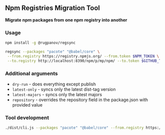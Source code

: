 ## Npm Registries Migration Tool

**Migrate npm packages from one npm registry into another**

### Usage
```bash
npm install -g @rugpanov/regsync

regsync --packages "pacote" "@babel/core" \
 --from.registry https://registry.npmjs.org/ --from.token $NPM_TOKEN \
 --to.registry http://localhost:8390/npm/p/mp/npm/ --to.token $GITHUB_TOKEN
```

### Additional arguments
* `dry-run` - does everything except publish
* `latest-only` - syncs only the latest dist-tag version
* `latest-majors` - syncs only the latest majors
* `repository` - overrides the repository field in the package.json with provided value


### Tool development
```bash
./dist/cli.js --packages "pacote" "@babel/core" --from.registry https://registry.npmjs.org/ --to.registry http://localhost:8390/npm/p/mp/npm/
```
